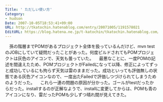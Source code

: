 ```yaml
---
Title: ' ただしい使い方'
Category:
- hudson
Date: 2007-10-05T18:53:41+09:00
URL: http://tkatochin.hatenablog.com/entry/20071005/1191578021
EditURL: https://blog.hatena.ne.jp/t-katochin/tkatochin.hatenablog.com/atom/entry/6653586347154755154
---
```



　孫の階層までPOMがあるプロジェクト全体を扱っているんだけど、mvn testのJOBにしていて疑問だったことがあった。何度ピルドされてもPOMプロジェクトは灰色のアイコンで、天気も曇っていた。
　最悪なことに、一度POMの記述を間違えたため、POMプロジェクトがFailedになって以降、修正によってずっと成功しているにも拘らず天気は雷のままだった。成功といっても評価無しの状態である灰色アイコンなので、一度出たFailedで評価しつづけられてしまうためのようだった。
　これら一連の問題の原因が分かった。ゴールがtestだったからだった。installするのが正解なようで、installに変更してからは、POMも青のアイコンになり、雷だったPOMも少しずつ晴れ間が見えてきた。
